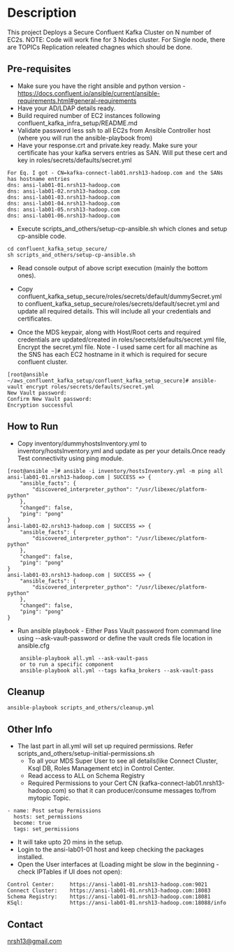 # Description

This project Deploys a Secure Confluent Kafka Cluster on N number of EC2s. NOTE: Code will work fine for 3 Nodes cluster. For Single node, there are TOPICs Replication releated chagnes which should be done.

## Pre-requisites

- Make sure you have the right ansible and python version - https://docs.confluent.io/ansible/current/ansible-requirements.html#general-requirements
- Have your AD/LDAP details ready.
- Build required number of EC2 instances following confluent_kafka_infra_setup/README.md
- Validate password less ssh to all EC2s from Ansible Controller host (where you will run the ansible-playbook from)
- Have your response.crt and private.key ready. Make sure your certificate has your kafka servers entries as SAN. Will put these cert and key in roles/secrets/defaults/secret.yml
```
For Eq. I got - CN=kafka-connect-lab01.nrsh13-hadoop.com and the SANs has hostname entries 
dns: ansi-lab01-01.nrsh13-hadoop.com
dns: ansi-lab01-02.nrsh13-hadoop.com
dns: ansi-lab01-03.nrsh13-hadoop.com
dns: ansi-lab01-04.nrsh13-hadoop.com
dns: ansi-lab01-05.nrsh13-hadoop.com
dns: ansi-lab01-06.nrsh13-hadoop.com
```
- Execute scripts_and_others/setup-cp-ansible.sh which clones and setup cp-ansible code.
```
cd confluent_kafka_setup_secure/
sh scripts_and_others/setup-cp-ansible.sh
```
- Read console output of above script execution (mainly the bottom ones).

- Copy confluent_kafka_setup_secure/roles/secrets/default/dummySecret.yml to confluent_kafka_setup_secure/roles/secrets/default/secret.yml and update all required details. This will include all your credentials and certificates.

- Once the MDS keypair, along with Host/Root certs and required credentials are updated/created in roles/secrets/defaults/secret.yml file, Encrypt the secret.yml file. Note - I used same cert for all machine as the SNS has each EC2 hostname in it which is required for secure confluent cluster.
```
[root@ansible ~/aws_confluent_kafka_setup/confluent_kafka_setup_secure]# ansible-vault encrypt roles/secrets/defaults/secret.yml
New Vault password:
Confirm New Vault password:
Encryption successful
```

## How to Run 

- Copy inventory/dummyhostsInventory.yml to inventory/hostsInventory.yml and update as per your details.Once ready Test connectivity using ping module.

```
[root@ansible ~]# ansible -i inventory/hostsInventory.yml -m ping all
ansi-lab01-01.nrsh13-hadoop.com | SUCCESS => {
    "ansible_facts": {
        "discovered_interpreter_python": "/usr/libexec/platform-python"
    },
    "changed": false,
    "ping": "pong"
}
ansi-lab01-02.nrsh13-hadoop.com | SUCCESS => {
    "ansible_facts": {
        "discovered_interpreter_python": "/usr/libexec/platform-python"
    },
    "changed": false,
    "ping": "pong"
}
ansi-lab01-03.nrsh13-hadoop.com | SUCCESS => {
    "ansible_facts": {
        "discovered_interpreter_python": "/usr/libexec/platform-python"
    },
    "changed": false,
    "ping": "pong"
}
```

- Run ansible playbook - Either Pass Vault password from command line using --ask-vault-password or define the vault creds file location in ansible.cfg
```
	ansible-playbook all.yml --ask-vault-pass
    or to run a specific component
	ansible-playbook all.yml --tags kafka_brokers --ask-vault-pass
```


## Cleanup
```
ansible-playbook scripts_and_others/cleanup.yml
```


## Other Info
- The last part in all.yml will set up required permissions. Refer scripts_and_others/setup-initial-permissions.sh
    - To all your MDS Super User to see all details(like Connect Cluster, Ksql DB, Roles Management etc) in Control Center.
    - Read access to ALL on Schema Registry
    - Required Permissions to your Cert CN (kafka-connect-lab01.nrsh13-hadoop.com) so that it can producer/consume messages to/from mytopic Topic.
```
- name: Post setup Permissions
  hosts: set_permissions
  become: true
  tags: set_permissions
```
- It will take upto 20 mins in the setup.
- Login to the ansi-lab01-01 host and keep checking the packages installed.
- Open the User interfaces at (Loading might be slow in the beginning - check IPTables if UI does not open):
```
Control Center:		https://ansi-lab01-01.nrsh13-hadoop.com:9021
Connect Cluster: 	https://ansi-lab01-01.nrsh13-hadoop.com:18083
Schema Registry: 	https://ansi-lab01-01.nrsh13-hadoop.com:18081
KSql: 				https://ansi-lab01-01.nrsh13-hadoop.com:18088/info
```


## Contact
nrsh13@gmail.com